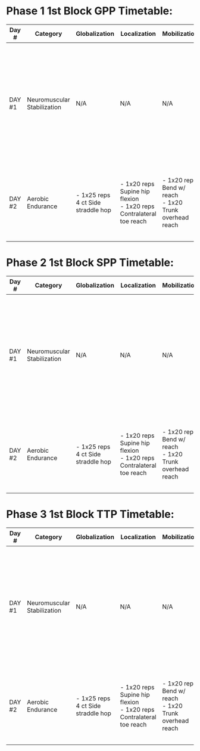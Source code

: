 # Phase 1 1st Block GPP Timetable:

| Day # | Category                  | Globalization | Localization | Mobilization | Activation | Realization                                                                                                                                       | Cessation |
|-------|----------------------------|---------------|--------------|--------------|------------|--------------------------------------------------------------------------------------------------------------------------------------------------|-----------|
| DAY #1 | Neuromuscular Stabilization | N/A | N/A | N/A | N/A | - 4x20 reps Suspension sys plank tap w/ 30 sec rec <br> - 4x8 reps 1-Leg whips w/ 30 sec rec <br> - 3x6 reps 1-Leg squat w/ medial rotation w/ 30 sec rec | N/A |
| DAY #2 | Aerobic Endurance | - 1x25 reps 4 ct Side straddle hop <br> | - 1x20 reps Supine hip flexion <br> - 1x20 reps Contralateral toe reach <br> | - 1x20 reps Bend w/ reach <br> - 1x20 Trunk overhead reach | <br> - 3x25m High knees <br> - 3x25m Skips | - 1x30 min Zone 2 run @ 75% HRmax | - 1x60 reps Calf raise <br> - 1x20 reps Seated hip rotation <br> - 1x2 min walk |

# Phase 2 1st Block SPP Timetable:

| Day # | Category                  | Globalization | Localization | Mobilization | Activation | Realization                                                                                                                                       | Cessation |
|-------|----------------------------|---------------|--------------|--------------|------------|--------------------------------------------------------------------------------------------------------------------------------------------------|-----------|
| DAY #1 | Neuromuscular Stabilization | N/A | N/A | N/A | N/A | - 4x20 reps Suspension sys plank tap w/ 30 sec rec <br> - 4x8 reps 1-Leg whips w/ 30 sec rec <br> - 3x6 reps 1-Leg squat w/ medial rotation w/ 30 sec rec | N/A |
| DAY #2 | Aerobic Endurance | - 1x25 reps 4 ct Side straddle hop <br> | - 1x20 reps Supine hip flexion <br> - 1x20 reps Contralateral toe reach <br> | - 1x20 reps Bend w/ reach <br> - 1x20 Trunk overhead reach | <br> - 3x25m High knees <br> - 3x25m Skips | - 1x30 min Zone 2 run @ 75% HRmax | - 1x60 reps Calf raise <br> - 1x20 reps Seated hip rotation <br> - 1x2 min walk |

# Phase 3 1st Block TTP Timetable:

| Day # | Category                  | Globalization | Localization | Mobilization | Activation | Realization                                                                                                                                       | Cessation |
|-------|----------------------------|---------------|--------------|--------------|------------|--------------------------------------------------------------------------------------------------------------------------------------------------|-----------|
| DAY #1 | Neuromuscular Stabilization | N/A | N/A | N/A | N/A | - 4x20 reps Suspension sys plank tap w/ 30 sec rec <br> - 4x8 reps 1-Leg whips w/ 30 sec rec <br> - 3x6 reps 1-Leg squat w/ medial rotation w/ 30 sec rec | N/A |
| DAY #2 | Aerobic Endurance | - 1x25 reps 4 ct Side straddle hop <br> | - 1x20 reps Supine hip flexion <br> - 1x20 reps Contralateral toe reach <br> | - 1x20 reps Bend w/ reach <br> - 1x20 Trunk overhead reach | <br> - 3x25m High knees <br> - 3x25m Skips | - 1x30 min Zone 2 run @ 75% HRmax | - 1x60 reps Calf raise <br> - 1x20 reps Seated hip rotation <br> - 1x2 min walk |
